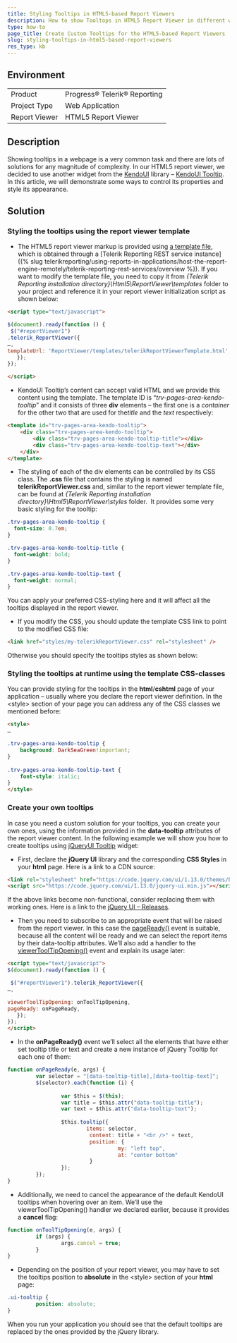 ```yaml
---
title: Styling Tooltips in HTML5-based Report Viewers 
description: How to show Tooltops in HTML5 Report Viewer in different ways.
type: how-to
page_title: Create Custom Tooltips for the HTML5-based Report Viewers 
slug: styling-tooltips-in-html5-based-report-viewers
res_type: kb
---
```


## Environment
<table>
	<tr>
		<td>Product</td>
		<td>Progress® Telerik® Reporting</td>
	</tr>
	<tr>
		<td>Project Type</td>
		<td>Web Application</td>
	</tr>
	<tr>
		<td>Report Viewer</td>
		<td>HTML5 Report Viewer</td>
	</tr>
</table>

## Description

Showing tooltips in a webpage is a very common task and there are lots of solutions for any magnitude of complexity. In our HTML5 report viewer, we decided to use another widget from the [KendoUI](https://www.telerik.com/kendo-ui) library – [KendoUI Tooltip](http://demos.telerik.com/kendo-ui/tooltip/index). In this article, we will demonstrate some ways to control its properties and style its appearance.

## Solution

### Styling the tooltips using the report viewer template    

  - The HTML5 report viewer markup is provided using [a template file](../html5-report-viewer-template), which is obtained through a [Telerik Reporting REST service instance]({% slug telerikreporting/using-reports-in-applications/host-the-report-engine-remotely/telerik-reporting-rest-services/overview %}). If you want to modify the template file, you need to copy it from *{Telerik Reporting installation directory}\Html5\ReportViewer\templates* folder to your project and reference it in your report viewer initialization script as shown below:

```html
<script type="text/javascript">

$(document).ready(function () {
 $("#reportViewer1")
.telerik_ReportViewer({
…,
templateUrl: 'ReportViewer/templates/telerikReportViewerTemplate.html',…,
   });
});

</script>
```    
   
   - KendoUI Tooltip’s content can accept valid HTML and we provide this content using the template. The template ID is “*trv-pages-area-kendo-tooltip*” and it consists of three **div** elements – the first one is a *container* for the other two that are used for the*title* and the *text* respectively: 
 

```html
<template id="trv-pages-area-kendo-tooltip">
    <div class="trv-pages-area-kendo-tooltip">
        <div class="trv-pages-area-kendo-tooltip-title"></div>
        <div class="trv-pages-area-kendo-tooltip-text"></div>
    </div>
</template>
```
    
   - The styling of each of the div elements can be controlled by its CSS class. The **.css** file that contains the styling is named **telerikReportViewer.css** and, similar to the report viewer template file, can be found at *{Telerik Reporting installation directory}\Html5\ReportViewer\styles* folder.  It provides some very basic styling for the tooltip:

```css
.trv-pages-area-kendo-tooltip {
  font-size: 0.7em;
}

.trv-pages-area-kendo-tooltip-title {
  font-weight: bold;
}

.trv-pages-area-kendo-tooltip-text {
  font-weight: normal;
}
```
    
You can apply your preferred CSS-styling here and it will affect all the tooltips displayed in the report viewer.
    
 - If you modify the CSS, you should update the template CSS link to point to the modified CSS file:
 
```html
<link href="styles/my-telerikReportViewer.css" rel="stylesheet" />
``` 
Otherwise you should specify the tooltips styles as shown below:

### Styling the tooltips at runtime using the template CSS-classes   

You can provide styling for the tooltips in the **html**/**cshtml** page of your application – usually where you declare the report viewer definition. In the &lt;style&gt; section of your page you can address any of the CSS classes we mentioned before:
   
```html
<style>
…

.trv-pages-area-kendo-tooltip {
    background: DarkSeaGreen!important;
}
 
.trv-pages-area-kendo-tooltip-text {
    font-style: italic;
}
</style>
```   

### Create your own tooltips    

In case you need a custom solution for your tooltips, you can create your own ones, using the information provided in the **data-tooltip** attributes of the report viewer content. In the following example we will show you how to create tooltips using [jQueryUI Tooltip](https://jqueryui.com/tooltip/) widget:
    
 - First, declare the __jQuery UI__ library and the corresponding __CSS Styles__ in your **html** page. Here is a link to a CDN source:

```html
<link rel="stylesheet" href="https://code.jquery.com/ui/1.13.0/themes/base/jquery-ui.css">
<script src="https://code.jquery.com/ui/1.13.0/jquery-ui.min.js"></script>
```

If the above links become non-functional, consider replacing them with working ones. Here is a link to the [jQuery UI – Releases](https://releases.jquery.com/ui/).

 - Then you need to subscribe to an appropriate event that will be raised from the report viewer. In this case the [pageReady()](../html5-report-viewer-reportviewer-events-pageready) event is suitable, because all the content will be ready and we can select the report items by their data-tooltip attributes. We’ll also add a handler to the [viewerToolTipOpening()](../html5-report-viewer-reportviewer-events-viewertooltipopening) event and explain its usage later:
    
```html
<script type="text/javascript">
$(document).ready(function () {

 $("#reportViewer1").telerik_ReportViewer({
…,

viewerToolTipOpening: onToolTipOpening,
pageReady: onPageReady,
   });
});
</script>
```

- In the **onPageReady()** event we’ll select all the elements that have either set tooltip title or text and create a new instance of jQuery Tooltip for each one of them:
    
```js
function onPageReady(e, args) { 
         var selector = "[data-tooltip-title],[data-tooltip-text]";
         $(selector).each(function (i) {
 
                 var $this = $(this);
                 var title = $this.attr("data-tooltip-title");
                 var text = $this.attr("data-tooltip-text");
 
                 $this.tooltip({
                         items: selector,
                          content: title + "<br />" + text,
                          position: {
                                   my: "left top",
                                   at: "center bottom"
                          }
                 });
         });
}
```

- Additionally, we need to cancel the appearance of the default KendoUI tooltips when hovering over an item. We’ll use the viewerToolTipOpening() handler we declared earlier, because it provides a **cancel** flag:
    
```js
function onToolTipOpening(e, args) {
         if (args) {
                 args.cancel = true;
         }
}
```

- Depending on the position of your report viewer, you may have to set the tooltips position to **absolute** in the &lt;style&gt; section of your **html** page:
    
```css
.ui-tooltip {
         position: absolute;
}
```

When you run your application you should see that the default tooltips are replaced by the ones provided by the jQuery library.
